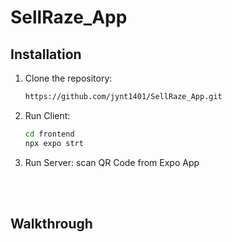 # SellRaze_App


## Installation

1. Clone the repository:

   ```bash
   https://github.com/jynt1401/SellRaze_App.git

2. Run Client:

   ```bash
   cd frontend
   npx expo strt

3. Run Server:
   scan QR Code from Expo App 

<br>
<br>

## Walkthrough

